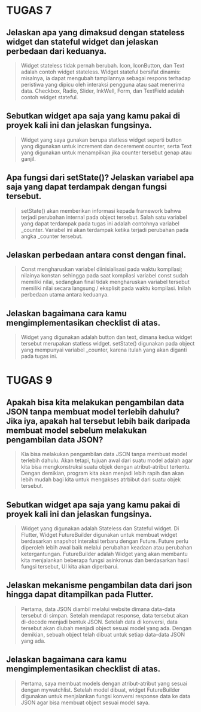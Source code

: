  # TUGAS 7

 ## Jelaskan apa yang dimaksud dengan stateless widget dan stateful widget dan jelaskan perbedaan dari keduanya.
 > Widget stateless tidak pernah berubah. Icon, IconButton, dan Text adalah contoh widget stateless. 
Widget stateful bersifat dinamis: misalnya, ia dapat mengubah tampilannya sebagai respons terhadap peristiwa yang dipicu oleh interaksi pengguna atau saat menerima data. Checkbox, Radio, Slider, InkWell, Form, dan TextField adalah contoh widget stateful.

 ## Sebutkan widget apa saja yang kamu pakai di proyek kali ini dan jelaskan fungsinya.
 > Widget yang saya gunakan berupa statless widget seperti button yang digunakan untuk increment dan decerement counter, serta Text yang digunakan untuk menampilkan
 jika counter tersebut genap atau ganjil.
 
 ## Apa fungsi dari setState()? Jelaskan variabel apa saja yang dapat terdampak dengan fungsi tersebut.
 > setState() akan memberikan informasi kepada framework bahwa terjadi perubahan internal pada object tersebut. Salah satu variabel yang dapat terdampak pada tugas ini 
 adalah contohnya variabel _counter. Variabel ini akan terdampak ketika terjadi perubahan pada angka _counter tersebut.
 
 ## Jelaskan perbedaan antara const dengan final.
 >Const mengharuskan variabel diinisialisasi pada waktu kompilasi; nilainya konstan sehingga pada saat kompilasi variabel const sudah memiliki nilai, sedangkan final tidak mengharuskan variabel tersebut memiliki nilai secara langsung / eksplisit pada waktu kompilasi. Inilah perbedaan utama antara keduanya.
 
 ## Jelaskan bagaimana cara kamu mengimplementasikan checklist di atas.
 > Widget yang digunakan adalah button dan text, dimana kedua widget tersebut merupakan statless widget. setState() digunakan pada object yang mempunyai variabel _counter, karena itulah yang akan diganti pada tugas ini.
 
 # TUGAS 9

 ## Apakah bisa kita melakukan pengambilan data JSON tanpa membuat model terlebih dahulu? Jika iya, apakah hal tersebut lebih baik daripada membuat model sebelum melakukan pengambilan data JSON?
 > Kia bisa melakukan pengambilan data JSON tanpa membuat model terlebih dahulu. Akan tetapi, tujuan awal dari suatu model adalah agar kita bisa mengkonstruksi suatu objek dengan atribut-atribut tertentu. Dengan demikian, program kita akan menjadi lebih rapih dan akan lebih mudah bagi kita untuk mengakses atrbibut dari suatu objek tersebut.
 
 ## Sebutkan widget apa saja yang kamu pakai di proyek kali ini dan jelaskan fungsinya.
 > Widget yang digunakan adalah Stateless dan Stateful widget. Di Flutter, Widget FutureBuilder digunakan untuk membuat widget berdasarkan snapshot interaksi terbaru dengan Future. Future perlu diperoleh lebih awal baik melalui perubahan keadaan atau perubahan ketergantungan. FutureBuilder adalah Widget yang akan membantu kita menjalankan beberapa fungsi asinkronus dan berdasarkan hasil fungsi tersebut, UI kita akan diperbarui.
 
 ## Jelaskan mekanisme pengambilan data dari json hingga dapat ditampilkan pada Flutter.
 > Pertama, data JSON diambil melalui website dimana data-data tersebut di simpan. Setelah mendapat response, data tersebut akan di-decode menjadi bentuk JSON. Setelah data di konversi, data tersebut akan diubah menjadi object sesuai model yang ada. Dengan demikian, sebuah object telah dibuat untuk setiap data-data JSON yang ada.
 
 ## Jelaskan bagaimana cara kamu mengimplementasikan checklist di atas.
> Pertama, saya membuat models dengan atribut-atribut yang sesuai dengan mywatchlist. Setelah model dibuat, widget FutureBuilder digunakan untuk menjalankan fungsi konversi response data ke data JSON agar bisa membuat object sesuai model saya. 
